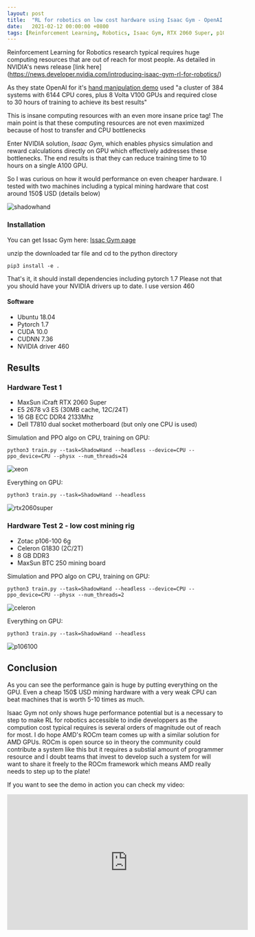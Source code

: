 ```yaml
---
layout: post
title:  "RL for robotics on low cost hardware using Isaac Gym - OpenAI hand demo"
date:   2021-02-12 00:00:00 +0800
tags: [Reinforcement Learning, Robotics, Isaac Gym, RTX 2060 Super, p106-100, mining, pytorch, cuda]
---
```


Reinforcement Learning for Robotics research typical requires huge computing resources that are out of reach for most people.
As detailed in NVIDIA's news release [link here] (https://news.developer.nvidia.com/introducing-isaac-gym-rl-for-robotics/)

As they state OpenAI for it's [hand manipulation demo](https://arxiv.org/pdf/1808.00177.pdf) used "a cluster of 384 systems with 6144 CPU cores, plus 8 Volta V100 GPUs and required close to 30 hours of training to achieve its best results"

This is insane computing resources with an even more insane price tag! The main point is that these computing resources are not even maximized because of host to transfer and CPU bottlenecks

Enter NVIDIA solution, *Isaac Gym*, which enables physics simulation and reward calculations directly on GPU which effectively addresses these bottlenecks. The end results is that they can reduce training time to 10 hours on a single A100 GPU.

So I was curious on how it would performance on even cheaper hardware. I tested with two machines including a typical mining hardware that cost around 150$ USD (details below)

![shadowhand](/assets/isaacgym/shadowhand.png)


### Installation

You can get Issac Gym here: [Issac Gym page](https://developer.nvidia.com/isaac-gym)

unzip the downloaded tar file and cd to the python directory
```
pip3 install -e .
```
That's it, it should install dependencies including pytorch 1.7
Please not that you should have your NVIDIA drivers up to date. I use version 460


#### Software
*	Ubuntu 18.04
*   Pytorch 1.7
*	CUDA 10.0
*	CUDNN 7.36
*	NVIDIA driver 460

## Results

### Hardware Test 1
*	MaxSun iCraft RTX 2060 Super
*	E5 2678 v3 ES (30MB cache, 12C/24T)
*	16 GB ECC DDR4 2133Mhz
*	Dell T7810 dual socket motherboard (but only one CPU is used)


Simulation and PPO algo on CPU, training on GPU:
```
python3 train.py --task=ShadowHand --headless --device=CPU --ppo_device=CPU --physx --num_threads=24
```
![xeon](/assets/isaacgym/xeon_shadowhand.png)

Everything on GPU:
```
python3 train.py --task=ShadowHand --headless
```
![rtx2060super](/assets/isaacgym/rtx2060super_shadowhand.png)

### Hardware Test 2 - low cost mining rig
*	Zotac p106-100 6g
*	Celeron G1830 (2C/2T)
*	8 GB DDR3
*	MaxSun BTC 250 mining board

Simulation and PPO algo on CPU, training on GPU:
```
python3 train.py --task=ShadowHand --headless --device=CPU --ppo_device=CPU --physx --num_threads=2
```
![celeron](/assets/isaacgym/celeron_shadowhand.png)

Everything on GPU:
```
python3 train.py --task=ShadowHand --headless
```
![p106100](/assets/isaacgym/p106100_shadowhand.png)

## Conclusion
As you can see the performance gain is huge by putting everything on the GPU. Even a cheap 150$ USD mining hardware with a very weak CPU can beat machines that is worth 5-10 times as much.

Isaac Gym not only shows huge performance potential but is a necessary to step to make RL for robotics accessible to indie developpers as the compution cost typical requires is several orders of magnitude out of reach for most. I do hope AMD's ROCm team comes up with a similar solution for AMD GPUs. ROCm is open source so in theory the community could contribute a system like this but it requires a substial amount of programmer resource and I doubt teams that invest to develop such a system for will want to share it freely to the ROCm framework which means AMD really needs to step up to the plate!

If you want to see the demo in action you can check my video:
<iframe width="560" height="315" src="https://www.youtube.com/embed/DKyCVyKQMN0" frameborder="0" allow="accelerometer; autoplay; clipboard-write; encrypted-media; gyroscope; picture-in-picture" allowfullscreen></iframe>